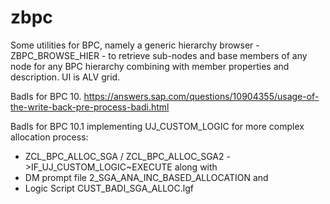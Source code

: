# zbpc

Some utilities for BPC, namely a generic hierarchy browser - ZBPC_BROWSE_HIER - to retrieve sub-nodes and base members of any node for any BPC hierarchy combining with member properties and description. UI is ALV grid.


BadIs for BPC 10.
https://answers.sap.com/questions/10904355/usage-of-the-write-back-pre-process-badi.html

BadIs for BPC 10.1 implementing UJ_CUSTOM_LOGIC for more complex allocation process: 
- ZCL_BPC_ALLOC_SGA / ZCL_BPC_ALLOC_SGA2 ->IF_UJ_CUSTOM_LOGIC~EXECUTE 
along with 
- DM prompt file 2_SGA_ANA_INC_BASED_ALLOCATION and 
- Logic Script CUST_BADI_SGA_ALLOC.lgf


